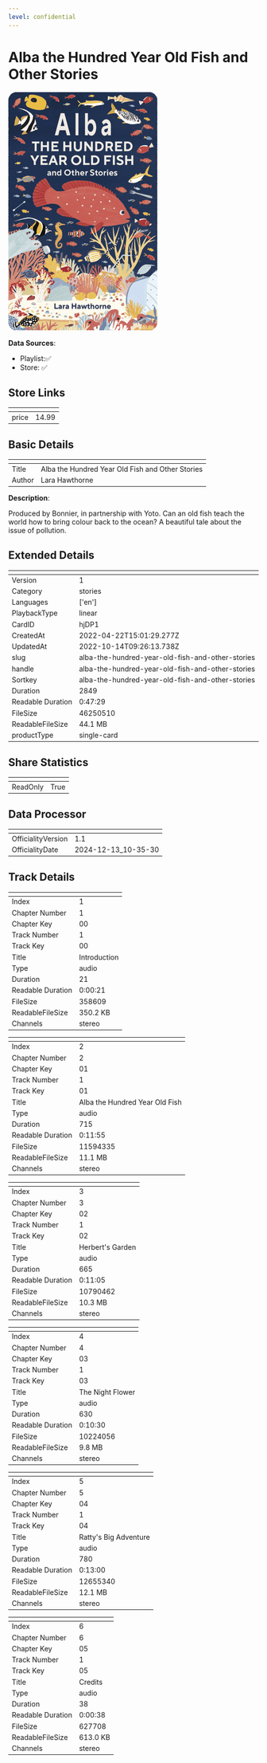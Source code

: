 ```yaml
---
level: confidential
---
```

# Alba the Hundred Year Old Fish and Other Stories

![card_[hjDP1].png](../../img/cards/card_[hjDP1].png)

**Data Sources**: 

- Playlist:✅
- Store: ✅


## Store Links

| <!-- --> | <!-- --> |
| - | - |
| price | 14.99 |


## Basic Details

| <!-- --> | <!-- --> |
| - | - |
| Title | Alba the Hundred Year Old Fish and Other Stories |
| Author | Lara Hawthorne |

**Description**:

Produced by Bonnier, in partnership with Yoto. 
Can an old fish teach the world how to bring colour back to the ocean? A beautiful tale about the issue of pollution.


## Extended Details

| <!-- --> | <!-- --> |
| - | - |
| Version | 1 |
| Category | stories |
| Languages | ['en'] |
| PlaybackType | linear |
| CardID | hjDP1 |
| CreatedAt | 2022-04-22T15:01:29.277Z |
| UpdatedAt | 2022-10-14T09:26:13.738Z |
| slug | alba-the-hundred-year-old-fish-and-other-stories |
| handle | alba-the-hundred-year-old-fish-and-other-stories |
| Sortkey | alba-the-hundred-year-old-fish-and-other-stories |
| Duration | 2849 |
| Readable Duration | 0:47:29 |
| FileSize | 46250510 |
| ReadableFileSize | 44.1 MB |
| productType | single-card |


## Share Statistics

| <!-- --> | <!-- --> |
| - | - |
| ReadOnly | True |


## Data Processor

| <!-- --> | <!-- --> |
| - | - |
| OfficialityVersion | 1.1
| OfficialityDate | 2024-12-13_10-35-30


## Track Details

| <!-- --> | <!-- --> |
| - | - |
| Index | 1 |
| Chapter Number | 1 |
| Chapter Key | 00 |
| Track Number | 1 |
| Track Key | 00 |
| Title | Introduction |
| Type | audio |
| Duration | 21 |
| Readable Duration | 0:00:21 |
| FileSize | 358609 |
| ReadableFileSize | 350.2 KB |
| Channels | stereo |

| <!-- --> | <!-- --> |
| - | - |
| Index | 2 |
| Chapter Number | 2 |
| Chapter Key | 01 |
| Track Number | 1 |
| Track Key | 01 |
| Title | Alba the Hundred Year Old Fish |
| Type | audio |
| Duration | 715 |
| Readable Duration | 0:11:55 |
| FileSize | 11594335 |
| ReadableFileSize | 11.1 MB |
| Channels | stereo |

| <!-- --> | <!-- --> |
| - | - |
| Index | 3 |
| Chapter Number | 3 |
| Chapter Key | 02 |
| Track Number | 1 |
| Track Key | 02 |
| Title | Herbert's Garden |
| Type | audio |
| Duration | 665 |
| Readable Duration | 0:11:05 |
| FileSize | 10790462 |
| ReadableFileSize | 10.3 MB |
| Channels | stereo |

| <!-- --> | <!-- --> |
| - | - |
| Index | 4 |
| Chapter Number | 4 |
| Chapter Key | 03 |
| Track Number | 1 |
| Track Key | 03 |
| Title | The Night Flower |
| Type | audio |
| Duration | 630 |
| Readable Duration | 0:10:30 |
| FileSize | 10224056 |
| ReadableFileSize | 9.8 MB |
| Channels | stereo |

| <!-- --> | <!-- --> |
| - | - |
| Index | 5 |
| Chapter Number | 5 |
| Chapter Key | 04 |
| Track Number | 1 |
| Track Key | 04 |
| Title | Ratty's Big Adventure |
| Type | audio |
| Duration | 780 |
| Readable Duration | 0:13:00 |
| FileSize | 12655340 |
| ReadableFileSize | 12.1 MB |
| Channels | stereo |

| <!-- --> | <!-- --> |
| - | - |
| Index | 6 |
| Chapter Number | 6 |
| Chapter Key | 05 |
| Track Number | 1 |
| Track Key | 05 |
| Title | Credits |
| Type | audio |
| Duration | 38 |
| Readable Duration | 0:00:38 |
| FileSize | 627708 |
| ReadableFileSize | 613.0 KB |
| Channels | stereo |

